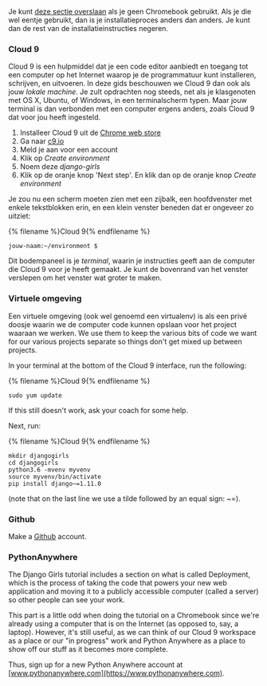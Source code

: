 Je kunt [deze sectie overslaan](http://tutorial.djangogirls.org/en/installation/#install-python) als je geen Chromebook gebruikt. Als je die wel eentje gebruikt, dan is je installatieproces anders dan anders. Je kunt dan de rest van de installatieinstructies negeren.

### Cloud 9

Cloud 9 is een hulpmiddel dat je een code editor aanbiedt en toegang tot een computer op het Internet waarop je de programmatuur kunt installeren, schrijven, en uitvoeren. In deze gids beschouwen we Cloud 9 dan ook als jouw *lokale machine*. Je zult opdrachten nog steeds, net als je klasgenoten met OS X, Ubuntu, of Windows, in een terminalscherm typen. Maar jouw terminal is dan verbonden met een computer ergens anders, zoals Cloud 9 dat voor jou heeft ingesteld.

1. Installeer Cloud 9 uit de [Chrome web store](https://chrome.google.com/webstore/detail/cloud9/nbdmccoknlfggadpfkmcpnamfnbkmkcp)
2. Ga naar [c9.io](https://c9.io)
3. Meld je aan voor een account
4. Klik op *Create environment*
5. Noem deze *django-girls*
6. Klik op de oranje knop 'Next step'. En klik dan op de oranje knop *Create environment*

Je zou nu een scherm moeten zien met een zijbalk, een hoofdvenster met enkele tekstblokken erin, en een klein venster beneden dat er ongeveer zo uitziet:

{% filename %}Cloud 9{% endfilename %}

    jouw-naam:~/environment $
    

Dit bodempaneel is je *terminal*, waarin je instructies geeft aan de computer die Cloud 9 voor je heeft gemaakt. Je kunt de bovenrand van het venster verslepen om het venster wat groter te maken.

### Virtuele omgeving

Een virtuele omgeving (ook wel genoemd een virtualenv) is als een privé doosje waarin we de computer code kunnen opslaan voor het project waaraan we werken. We use them to keep the various bits of code we want for our various projects separate so things don't get mixed up between projects.

In your terminal at the bottom of the Cloud 9 interface, run the following:

{% filename %}Cloud 9{% endfilename %}

    sudo yum update
    

If this still doesn't work, ask your coach for some help.

Next, run:

{% filename %}Cloud 9{% endfilename %}

    mkdir djangogirls
    cd djangogirls
    python3.6 -mvenv myvenv
    source myvenv/bin/activate
    pip install django~=1.11.0
    

(note that on the last line we use a tilde followed by an equal sign: ~=).

### Github

Make a [Github](https://github.com) account.

### PythonAnywhere

The Django Girls tutorial includes a section on what is called Deployment, which is the process of taking the code that powers your new web application and moving it to a publicly accessible computer (called a server) so other people can see your work.

This part is a little odd when doing the tutorial on a Chromebook since we're already using a computer that is on the Internet (as opposed to, say, a laptop). However, it's still useful, as we can think of our Cloud 9 workspace as a place or our "in progress" work and Python Anywhere as a place to show off our stuff as it becomes more complete.

Thus, sign up for a new Python Anywhere account at [www.pythonanywhere.com](https://www.pythonanywhere.com).